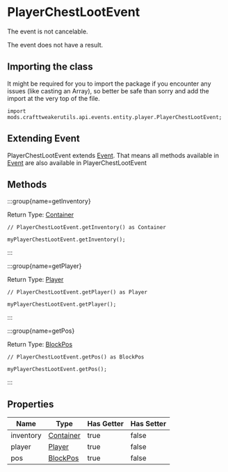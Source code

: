 # PlayerChestLootEvent

The event is not cancelable.

The event does not have a result.

## Importing the class

It might be required for you to import the package if you encounter any issues (like casting an Array), so better be safe than sorry and add the import at the very top of the file.
```zenscript
import mods.crafttweakerutils.api.events.entity.player.PlayerChestLootEvent;
```


## Extending Event

PlayerChestLootEvent extends [Event](/forge/api/event/Event). That means all methods available in [Event](/forge/api/event/Event) are also available in PlayerChestLootEvent

## Methods

:::group{name=getInventory}

Return Type: [Container](/vanilla/api/world/Container)

```zenscript
// PlayerChestLootEvent.getInventory() as Container

myPlayerChestLootEvent.getInventory();
```

:::

:::group{name=getPlayer}

Return Type: [Player](/mods/sixikutils/utils/entity/type/player/Player)

```zenscript
// PlayerChestLootEvent.getPlayer() as Player

myPlayerChestLootEvent.getPlayer();
```

:::

:::group{name=getPos}

Return Type: [BlockPos](/vanilla/api/util/math/BlockPos)

```zenscript
// PlayerChestLootEvent.getPos() as BlockPos

myPlayerChestLootEvent.getPos();
```

:::


## Properties

|   Name    |                            Type                            | Has Getter | Has Setter |
|-----------|------------------------------------------------------------|------------|------------|
| inventory | [Container](/vanilla/api/world/Container)                  | true       | false      |
| player    | [Player](/mods/sixikutils/utils/entity/type/player/Player) | true       | false      |
| pos       | [BlockPos](/vanilla/api/util/math/BlockPos)                | true       | false      |


